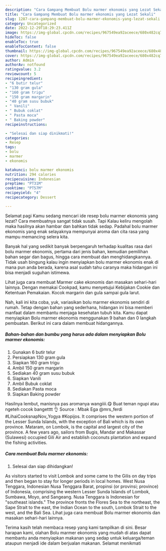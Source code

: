 ```yaml
---
description: "Cara Gampang Membuat Bolu marmer ekonomis yang Lezat Sekali"
title: "Cara Gampang Membuat Bolu marmer ekonomis yang Lezat Sekali"
slug: 1287-cara-gampang-membuat-bolu-marmer-ekonomis-yang-lezat-sekali
category: Uncategorized
date: 2022-12-29T18:29:23.411Z
image: https://img-global.cpcdn.com/recipes/967549ea92aceece/680x482cq70/bolu-marmer-ekonomis-foto-resep-utama.jpg
hideToc: false
enableToc: true
enableTocContent: false
thumbnail: https://img-global.cpcdn.com/recipes/967549ea92aceece/680x482cq70/bolu-marmer-ekonomis-foto-resep-utama.jpg
cover: https://img-global.cpcdn.com/recipes/967549ea92aceece/680x482cq70/bolu-marmer-ekonomis-foto-resep-utama.jpg
author: Admin
authorAv: notfound
ratingvalue: 3.2
reviewcount: 5
recipeingredient:
- "6 butir telur"
- "130 gram gula"
- "160 gram trigu"
- "150 gram margarin"
- "40 gram susu bubuk"
- " Vanili"
- " Bubuk coklat"
- " Pasta moca"
- " Baking powder"
recipeinstructions:

- "Selesai dan siap dinikmati!"
categories:
- Resep
tags:
- bolu
- marmer
- ekonomis

katakunci: bolu marmer ekonomis 
nutrition: 294 calories
recipecuisine: Indonesian
preptime: "PT31M"
cooktime: "PT57M"
recipeyield: "4"
recipecategory: Dessert

---
```



Selamat pagi Kamu sedang mencari ide resep bolu marmer ekonomis yang lezat? Cara membuatnya sangat tidak susah. Tapi Kalau keliru mengolah maka hasilnya akan hambar dan bahkan tidak sedap. Padahal bolu marmer ekonomis yang enak selayaknya mempunyai aroma dan cita rasa yang mampu memancing selera kita.


Banyak hal yang sedikit banyak berpengaruh terhadap kualitas rasa dari bolu marmer ekonomis, pertama dari jenis bahan, kemudian pemilihan bahan segar dan bagus, hingga cara membuat dan menghidangkannya. Tidak usah bingung kalau ingin menyiapkan bolu marmer ekonomis enak di mana pun anda berada, karena asal sudah tahu caranya maka hidangan ini bisa menjadi suguhan istimewa.

Lihat juga cara membuat Marmer cake ekonomis dan masakan sehari-hari lainnya. Dengan memakai Cookpad, kamu menyetujui Kebijakan Cookie dan Ketentuan Pemakaian. Kocok margarin dan gula sampai gula larut.


Nah, kali ini kita coba, yuk, variasikan bolu marmer ekonomis sendiri di rumah. Tetap dengan bahan yang sederhana, hidangan ini bisa memberi manfaat dalam membantu menjaga kesehatan tubuh kita. Kamu dapat menyiapkan Bolu marmer ekonomis menggunakan 9 bahan dan 0 langkah pembuatan. Berikut ini cara dalam membuat hidangannya.

<!--inarticleads1-->

##### Bahan-bahan dan bumbu yang harus ada dalam menyiapkan Bolu marmer ekonomis:

1. Gunakan 6 butir telur
1. Persiapkan 130 gram gula
1. Siapkan 160 gram trigu
1. Ambil 150 gram margarin
1. Sediakan 40 gram susu bubuk
1. Siapkan  Vanili
1. Ambil  Bubuk coklat
1. Sediakan  Pasta moca
1. Siapkan  Baking powder


Hasilnya lembut, manisnya pas aromanya wangiiii.😋 Buat teman ngupi atau ngeteh cocok bangetttt 👌 Source : Mbak Ega @mrs_ferdi #LihaiCooksnapNov_Yogya #Kopijos. It comprises the western portion of the Lesser Sunda Islands, with the exception of Bali which is its own province. Mataram, on Lombok, is the capital and largest city of the province. A few years ago, sailors from Bugis, Mandar and Makassar (Sulawesi) occupied Gili Air and establish coconuts plantation and expand the fishing activities. 

<!--inarticleads2-->

##### Cara membuat Bolu marmer ekonomis:


1. Selesai dan siap dihidangkan!

As visitors started to visit Lombok and some came to the Gilis on day trips and then began to stay for longer periods in local homes. West Nusa Tenggara, Indonesian Nusa Tenggara Barat, propinsi (or provinsi; province) of Indonesia, comprising the western Lesser Sunda Islands of Lombok, Sumbawa, Moyo, and Sangeang. Nusa Tenggara is Indonesian for &#34;southeast islands.&#34; The province fronts the Flores Sea to the northeast, the Sape Strait to the east, the Indian Ocean to the south, Lombok Strait to the west, and the Bali Sea. Lihat juga cara membuat Bolu marmer ekonomis dan masakan sehari-hari lainnya. 

Terima kasih telah membaca resep yang kami tampilkan di sini. Besar harapan kami, olahan Bolu marmer ekonomis yang mudah di atas dapat membantu anda menyiapkan makanan yang sedap untuk keluarga/teman ataupun menjadi ide dalam berjualan makanan. Selamat menikmati
